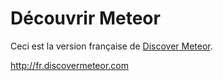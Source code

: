 # Découvrir Meteor

Ceci est la version française de [Discover Meteor](https://www.discovermeteor.com).

http://fr.discovermeteor.com
